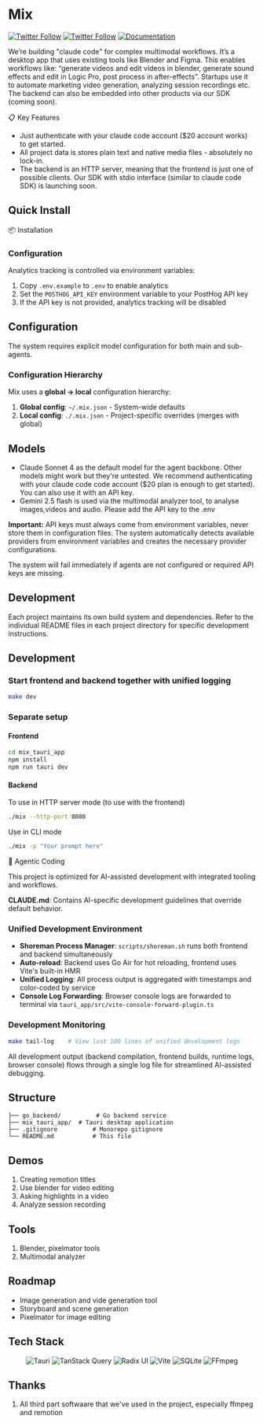 # Mix

[![Twitter Follow](https://img.shields.io/twitter/follow/Sarath?style=social)](https://x.com/intent/user?screen_name=sarath_suresh_m)
[![Twitter Follow](https://img.shields.io/twitter/follow/Vaibhav?style=social)](https://x.com/intent/user?screen_name=Vaibhav30665241)
[![Documentation](https://img.shields.io/badge/Documentation-📕-blue)](https://recreate.run/docs/backend)

We’re building "claude code" for complex multimodal workflows. It’s a desktop app that uses existing tools like Blender and Figma. This enables workflows like: “generate videos and edit videos in blender, generate sound effects and edit in Logic Pro, post process in after-effects”.  Startups use it to automate marketing video generation, analyzing session recordings etc. The backend can also be embedded into other products via our SDK (coming soon).

📋 Key Features

- Just authenticate with your claude code account ($20 account works) to get started.
- All project data is stores plain text and native media files - absolutely no lock-in.
- The backend is an HTTP server, meaning that the frontend is just one of possible clients. Our SDK with stdio interface (similar to claude code SDK) is launching soon.

## Quick Install

📦 Installation

### Configuration

Analytics tracking is controlled via environment variables:

1. Copy `.env.example` to `.env` to enable analytics
2. Set the `POSTHOG_API_KEY` environment variable to your PostHog API key
3. If the API key is not provided, analytics tracking will be disabled

## Configuration

The system requires explicit model configuration for both main and sub-agents.

### Configuration Hierarchy

Mix uses a **global → local** configuration hierarchy:

1. **Global config**: `~/.mix.json` - System-wide defaults
2. **Local config**: `./.mix.json` - Project-specific overrides (merges with global)

## Models

- Claude Sonnet 4 as the default model for the agent backbone. Other models might work but they're untested. We recommend authenticating with your claude code code account ($20 plan is enough to get started). You can also use it with an API key.
- Gemini 2.5 flash is used via the multimodal analyzer tool, to analyse images,videos and audio. Please add the API key to the .env

**Important:** API keys must always come from environment variables, never store them in configuration files. The system automatically detects available providers from environment variables and creates the necessary provider configurations.

The system will fail immediately if agents are not configured or required API keys are missing.

## Development

Each project maintains its own build system and dependencies. Refer to the individual README files in each project directory for specific development instructions.

## Development

### Start frontend and backend together with unified logging

```bash
make dev
```

### Separate setup

#### Frontend

```bash
cd mix_tauri_app
npm install
npm run tauri dev
```

#### Backend

To use in HTTP server mode (to use with the frontend)

```bash
./mix --http-port 8080
```

Use in CLI mode

```bash
./mix -p "Your prompt here"
```

🤖 Agentic Coding

This project is optimized for AI-assisted development with integrated tooling and workflows.

**CLAUDE.md**: Contains AI-specific development guidelines that override default behavior.

### Unified Development Environment

- **Shoreman Process Manager**: `scripts/shoreman.sh` runs both frontend and backend simultaneously
- **Auto-reload**: Backend uses Go Air for hot reloading, frontend uses Vite's built-in HMR
- **Unified Logging**: All process output is aggregated with timestamps and color-coded by service
- **Console Log Forwarding**: Browser console logs are forwarded to terminal via `tauri_app/src/vite-console-forward-plugin.ts`

### Development Monitoring

```bash
make tail-log    # View last 100 lines of unified development logs
```

All development output (backend compilation, frontend builds, runtime logs, browser console) flows through a single log file for streamlined AI-assisted debugging.

## Structure

```
├── go_backend/          # Go backend service
├── mix_tauri_app/  # Tauri desktop application
├── .gitignore          # Monorepo gitignore
└── README.md           # This file
```

## Demos

1. Creating remotion titles
2. Use blender for video editing
3. Asking highlights in a video
4. Analyze session recording

## Tools

1. Blender, pixelmator tools
2. Multimodal analyzer

## Roadmap

- Image generation and vide generation tool
- Storyboard and scene generation
- Pixelmator for image editing

## Tech Stack

<p align="center">
  <img alt="Tauri" src="https://img.shields.io/badge/-Tauri-24C8DB?style=flat-square&logo=tauri&logoColor=white" />
  <img alt="TanStack Query" src="https://img.shields.io/badge/-TanStack%20Query-FF4154?style=flat-square&logo=react-query&logoColor=white" />
  <img alt="Radix UI" src="https://img.shields.io/badge/-Radix%20UI-161618?style=flat-square&logo=radix-ui&logoColor=white" />
  <img alt="Vite" src="https://img.shields.io/badge/-Vite-646CFF?style=flat-square&logo=vite&logoColor=white" />
  <img alt="SQLite" src="https://img.shields.io/badge/-SQLite-003B57?style=flat-square&logo=sqlite&logoColor=white" />
  <img alt="FFmpeg" src="https://img.shields.io/badge/-FFmpeg-007808?style=flat-square&logo=ffmpeg&logoColor=white" />
</p>

## Thanks

1. All third part softwaare that we've used in the project, especially ffmpeg and remotion
